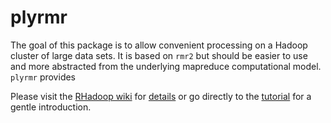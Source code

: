 



# plyrmr

The goal of this package is to allow convenient processing on a Hadoop cluster of large data sets. It is based on `rmr2` but should be easier to use and more abstracted from the underlying mapreduce computational model. `plyrmr` provides

Please visit the [RHadoop wiki](http://github.com/RevolutionAnalytics/RHadoop/wiki) for [details](http://github.com/RevolutionAnalytics/RHadoop/wiki/plyrmr) or go directly to the [tutorial](docs/tutorial.md) for a gentle introduction.



